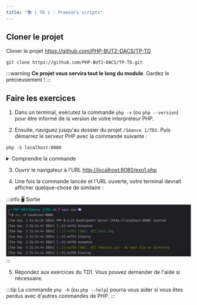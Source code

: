 ```yaml
---
title: "📚 | TD 1 : Premiers scripts"
---
```


## Cloner le projet

Cloner le projet https://github.com/PHP-BUT2-DACS/TP-TD

```shell
git clone https://github.com/PHP-BUT2-DACS/TP-TD.git
```

:::warning
**Ce projet vous servira tout le long du module**. Gardez le précieusement !
:::

## Faire les exercices

1. Dans un terminal, exécutez la commande `php -v` (ou `php --version`) pour être informé de la version de votre interpréteur PHP.

2. Ensuite, naviguez jusqu'au dossier du projet `/Séance 1/TD1`. Puis démarrez le serveur PHP avec la commande suivante :

```shell
php -S localhost:8080
```

<details>
    <summary>Comprendre la commande</summary>

- `php` fait référence à l'interpréteur PHP pré-installé sur votre machine.
- L'option `-S` (pour **S**erver) permet de **créer un serveur PHP**. Cette option nécessite deux paramètres :
    - `<addr>`, c'est-à-dire **l'adresse à laquelle on veut utiliser notre serveur** (`localhost`, correspond à l'hôte local)
    - `<port>` permet de préciser **le port à utiliser** pour l'adresse précédemment fournie. En informatique, il est couramment admis que les ports 808X, 800X, 300X, 500X sont réservés pour le développement.
</details>

3. Ouvrir le navigateur à l'URL [http://localhost:8080/exo1.php](http://localhost:8080/exo1.php)

4. Une fois la commande lancée et l'URL ouverte, votre terminal devrait afficher quelque-chose de similaire :

:::info 🖥️ Sortie
![terminal.png](../images/terminal.png)
:::

5. Répondez aux exercices du TD1. Vous pouvez demander de l'aide si nécessaire.

:::tip
La commande `php -h` (ou `php --help`) pourra vous aider si vous êtes perdus avec d'autres commandes de PHP.
:::